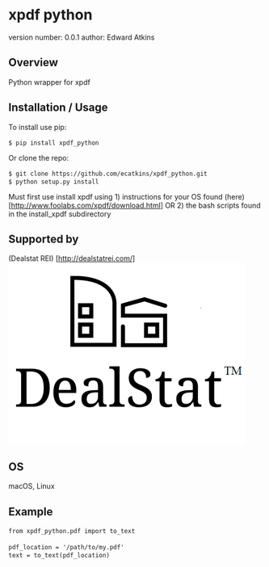 xpdf python
===============================

version number: 0.0.1
author: Edward Atkins

Overview
--------

Python wrapper for xpdf

Installation / Usage
--------------------

To install use pip:

    $ pip install xpdf_python


Or clone the repo:

    $ git clone https://github.com/ecatkins/xpdf_python.git
    $ python setup.py install


Must first use install xpdf using 1) instructions for your OS found (here) [http://www.foolabs.com/xpdf/download.html] OR 2) the bash scripts found in the install_xpdf subdirectory
    
Supported by
------------

(Dealstat REI) [http://dealstatrei.com/] ![Dealstat Logo](dealstat-logo.png)

OS
------------

macOS, Linux

Example
-------

    from xpdf_python.pdf import to_text

    pdf_location = '/path/to/my.pdf'
    text = to_text(pdf_location)


   